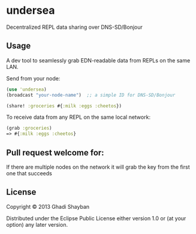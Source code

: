 # undersea

Decentralized REPL data sharing over DNS-SD/Bonjour

## Usage

A dev tool to seamlessly grab EDN-readable data from REPLs on the same LAN.

Send from your node:

```clojure
(use 'undersea)
(broadcast "your-node-name")  ;; a simple ID for DNS-SD/Bonjour

(share! :groceries #{:milk :eggs :cheetos})
```

To receive data from any REPL on the same local network:

```clojure
(grab :groceries)
=> #{:milk :eggs :cheetos}
```

## Pull request welcome for:

If there are multiple nodes on the network it will grab the key from the first one that succeeds

## License

Copyright © 2013 Ghadi Shayban

Distributed under the Eclipse Public License either version 1.0 or (at
your option) any later version.
